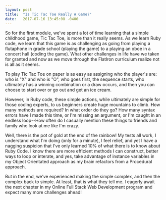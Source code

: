 ```yaml
---
layout: post
title:  "Is Tic Tac Toe Really A Game?"
date:   2017-07-16 13:45:08 -0400
---
```



So for the first module, we've spent a lot of time learning that a simple childhood game, Tic Tac Toe, is more than it really seems.  As we learn Ruby code, we  learn that this game is as challenging as going from playing a flutaphone in grade school (playing the game) to a playing an oboe in a concert hall (coding the game).  What other challenges in life have we taken for granted and now as we move through the FlatIron curriculum realize not is all as it seems.

To play Tic Tac Toe on paper is as easy as assigning who the player's are:  who is "X" and who is "O", who goes first, the sequence starts, who ultimately has a winning combination or a draw occurs, and then you can choose to start over or go out and get an ice cream.

However, in Ruby code, these simple actions, while ultimately are simple for those coding experts, to us beginners create huge mountains to climb.  How many methods are required?  In what order do they go?  How many syntax errors have I made this time, or I'm missing an argument, or I'm caught in an endless loop--How often do I casually mention these things to friends and family who look at me like I'm crazy.

Well, there is the pot of gold at the end of the rainbow!  My tests all work, I understand what I'm doing (only for a minute), I feel relief, and yet I have a nagging suspicion that I've only learned 10% of what there is to know about Ruby Code.  I know there are more efficient methods I can construct, better ways to loop or interate, and yes, take advantage of instance variables in my Object Orientated approach as my brain refactors from a Procedural approach.

But in the end, we've experienced making the simple complex, and then the complex back to simple.  At least, that is what they tell me.  I eagerly await the next chapter in my Online Full Stack Web Development program and expect many more challenges ahead!


